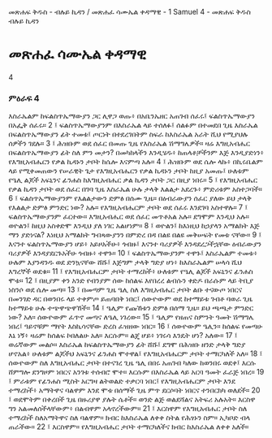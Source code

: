 ﻿
መጽሐፍ ቅዱስ - ብሉይ ኪዳን / መጽሐፈ ሳሙኤል ቀዳማዊ - 1 Samuel 4 - መጽሐፍ ቅዱስ ብሉይ ኪዳን
# መጽሐፈ ሳሙኤል ቀዳማዊ
4
### ምዕራፍ 4
እስራኤልም ከፍልስጥኤማውያን ጋር ሊዋጋ ወጡ፥ በአቤንኤዘር አጠገብ ሰፈሩ፤ ፍልስጥኤማውያን በአፌቅ ሰፈሩ።
2 ፤ ፍልስጥኤማውያንም በእስራኤል ላይ ተሰለፉ፤ ሰልፉም በተመደበ ጊዜ እስራኤል በፍልስጥኤማውያን ፊት ተመቱ፤ ጦርነት በተደረገበትም ስፍራ ከእስራኤል አራት ሺህ የሚያህሉ ሰዎችን ገደሉ።
3 ፤ ሕዝቡም ወደ ሰፈር በመጡ ጊዜ የእስራኤል ሽማግሌዎች። ዛሬ እግዚአብሔር በፍልስጥኤማውያን ፊት ስለ ምን መታን? በመካከላችን እንዲሄዱ፥ ከጠላቶቻችንም እጅ እንዲያድነን፥ የእግዚአብሔርን የቃል ኪዳኑን ታቦት ከሴሎ እናምጣ አሉ።
4 ፤ ሕዝቡም ወደ ሴሎ ላኩ፥ በኪሩቤልም ላይ የሚቀመጠውን የሠራዊት ጌታ የእግዚአብሔርን የቃል ኪዳኑን ታቦት ከዚያ አመጡ፤ ሁለቱም የዔሊ ልጆች አፍኒንና ፊንሐስ ከእግዚአብሔር ቃል ኪዳን ታቦት ጋር በዚያ ነበሩ።
5 ፤ የእግዚአብሔር የቃል ኪዳን ታቦት ወደ ሰፈር በገባ ጊዜ እስራኤል ሁሉ ታላቅ እልልታ አደረጉ፥ ምድሪቱም አስተጋባች።
6 ፤ ፍልስጥኤማውያንም የእልልታውን ድምፅ በሰሙ ጊዜ። በዕብራውያን ሰፈር ያለው ይህ ታላቅ የእልልታ ድምፅ ምንድር ነው? አሉ። የእግዚአብሔርም ታቦት ወደ ሰፈሩ እንደገባ አስተዋሉ።
7 ፤ ፍልስጥኤማውያንም ፈርተው። እግዚአብሔር ወደ ሰፈር መጥቶአል አሉ። ደግሞም እንዲህ አሉ። ወዮልን፤ ከዚህ አስቀድሞ እንዲህ ያለ ነገር አልሆነም።
8 ፤ ወዮልን፤ ከእነዚህ ከኃያላን አማልክት እጅ ማን ያድነናል? እነዚህ አማልክት ግብጻውያንን በምድረ በዳ በልዩ በልዩ መቅሠፍት የመቱ ናቸው።
9 ፤ እናንተ ፍልስጥኤማውያን ሆይ፥ አይዞአችሁ፥ ጎብዙ፤ እናንተ ባሪያዎች እንዳደረጋችኋቸው ዕብራውያን ባሪያዎች እንዳያደርጉአችሁ ጎብዙ፥ ተዋጉ።
10 ፤ ፍልስጥኤማውያንም ተዋጉ፤ እስራኤልም ተመቱ፥ ሁሉም እያንዳንዱ ወደ ድንኳናቸው ሸሹ፤ እጅግም ታላቅ ግድያ ሆነ፥ ከእስራኤልም ሠላሳ ሺህ እግረኞች ወደቁ።
11 ፤ የእግዚአብሔርም ታቦት ተማረከች፥ ሁለቱም የዔሊ ልጆች አፍኒንና ፊንሐስ ሞቱ።
12 ፤ በዚያም ቀን አንድ የብንያም ሰው ከሰልፍ እየበረረ ልብሱን ቀድዶ በራሱም ላይ ትቢያ ነስንሶ ወደ ሴሎ መጣ።
13 ፤ በመጣም ጊዜ ዔሊ ስለ እግዚአብሔር ታቦት ልቡ ተናውጦ ነበርና በመንገድ ዳር በወንበሩ ላይ ተቀምጦ ይጠባበቅ ነበር፤ ሰውዮውም ወደ ከተማይቱ ገብቶ ባወራ ጊዜ ከተማይቱ ሁሉ ተጭዋጭዋኸች።
14 ፤ ዔሊም የጩኸቱን ድምፅ በሰማ ጊዜ። ይህ ጫጫታ ምንድር ነው? አለ። ሰውዮውም ፈጥኖ መጣና ለዔሊ ነገረው።
15 ፤ ዔሊም የዘጠና ስምንት ዓመት ሽማግሌ ነበረ፤ ዓይኖቹም ማየት እስኪሳናቸው ድረስ ፈዝዘው ነበር።
16 ፤ ሰውዮውም ዔሊን። ከሰልፍ የመጣሁ እኔ ነኝ፥ ዛሬም ከሰልፍ ኮበለልሁ አለ። እርሱም። ልጄ ሆይ፥ ነገሩሳ እንዴት ሆነ? አለው።
17 ፤ ወሬኛውም መልሶ። እስራኤል ከፍልስጥኤማውያን ፊት ሸሹ፤ ደግሞ በሕዝቡ ዘንድ ታላቅ ግድያ ሆኖአል፥ ሁለቱም ልጆችህ አፍኒንና ፊንሐስ ሞተዋል፤ የእግዚአብሔርም ታቦት ተማርካለች አለ።
18 ፤ ሰውዮውም ስለ እግዚአብሔር ታቦት በተናገረ ጊዜ ዔሊ በበሩ አጠገብ ካለው ከወንበሩ ወደቀ፤ እርሱ ሸምግሎ ደንግዞም ነበርና አንገቱ ተሰብሮ ሞተ። እርሱም በእስራኤል ላይ አርባ ዓመት ፈራጅ ነበረ።
19 ፤ ምራቱም የፊንሐስ ሚስት አርግዛ ልትወልድ ተቃርባ ነበር፤ የእግዚአብሔርም ታቦት እንደ ተማረከች፥ አማትዋና ባልዋም እንደ ሞቱ በሰማች ጊዜ ምጥ ደርሶባት ነበርና ተንበርክካ ወለደች።
20 ፤ ወደሞትም በቀረበች ጊዜ በዙሪያዋ ያሉት ሴቶች። ወንድ ልጅ ወልደሻልና አትፍሪ አሉአት። እርስዋ ግን አልመለሰችላቸውም፥ በልብዋም አላኖረችውም።
21 ፤ እርስዋም የእግዚአብሔር ታቦት ስለ ተማረከች ስለአማትዋና ስለ ባልዋም። ክብር ከእስራኤል ለቀቀ ስትል የሕፃኑን ስም። ኢካቦድ ብላ ጠራችው።
22 ፤ እርስዋም። የእግዚአብሔር ታቦት ተማርካለችና ክብር ከእስራኤል ለቀቀ አለች። 
